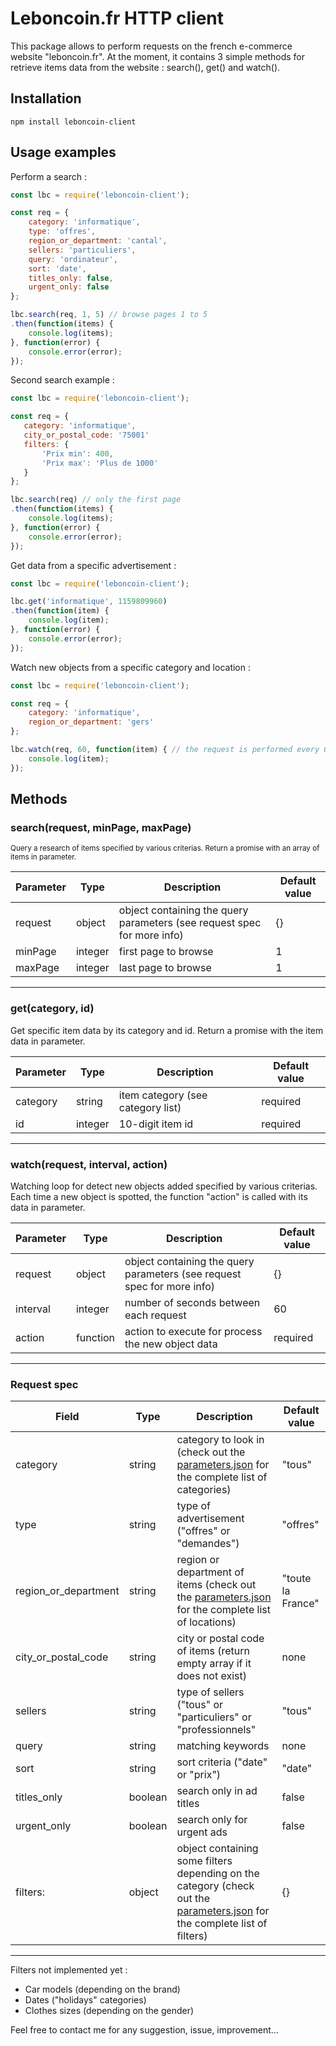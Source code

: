 # Leboncoin.fr HTTP client

This package allows to perform requests on the french e-commerce website "leboncoin.fr". At the moment, it contains 3 simple methods for retrieve items data from the website : search(), get() and watch().

## Installation
```
npm install leboncoin-client
```

## Usage examples

Perform a search :
```javascript
const lbc = require('leboncoin-client');

const req = {
    category: 'informatique',
    type: 'offres',
    region_or_department: 'cantal',
    sellers: 'particuliers',
    query: 'ordinateur',
    sort: 'date',
    titles_only: false,
    urgent_only: false
};

lbc.search(req, 1, 5) // browse pages 1 to 5
.then(function(items) {
    console.log(items);
}, function(error) {
    console.error(error);
});
```

Second search example :
```javascript
const lbc = require('leboncoin-client');

const req = {
   category: 'informatique',
   city_or_postal_code: '75001'
   filters: {
       'Prix min': 400,
       'Prix max': 'Plus de 1000'
   }
};

lbc.search(req) // only the first page
.then(function(items) {
    console.log(items);
}, function(error) {
    console.error(error);
});
```

Get data from a specific advertisement : 
```javascript
const lbc = require('leboncoin-client');

lbc.get('informatique', 1159809960)
.then(function(item) {
    console.log(item);
}, function(error) {
    console.error(error);
});
```

Watch new objects from a specific category and location :
```javascript
const lbc = require('leboncoin-client');

const req = {
    category: 'informatique',
    region_or_department: 'gers'
};

lbc.watch(req, 60, function(item) { // the request is performed every 60 seconds
    console.log(item);
});
```

## Methods

### search(request, minPage, maxPage)

<sub>Query a research of items specified by various criterias. Return a promise with an array of items in parameter.</sub>

Parameter | Type    | Description | Default value
--------  | ---     | --- | ---
request   | object  | object containing the query parameters (see request spec for more info) | {}
minPage   | integer | first page to browse | 1
maxPage   | integer | last page to browse | 1


-------
### get(category, id)

Get specific item data by its category and id. Return a promise with the item data in parameter.

Parameter | Type    | Description | Default value
--------  | ---     | --- | ---
category  | string | item category (see category list) | required
id | integer | 10-digit item id | required


-------
### watch(request, interval, action)

Watching loop for detect new objects added specified by various criterias. Each time a new object is spotted, the function "action" is called with its data in parameter.

Parameter | Type    | Description | Default value
--------  | ---     | --- | ---
request | object | object containing the query parameters (see request spec for more info) | {}
interval | integer | number of seconds between each request | 60
action | function | action to execute for process the new object data | required


-------
### Request spec

Field | Type    | Description | Default value
--------  | ---     | --- | ---
category | string | category to look in (check out the [parameters.json](https://github.com/Cooya/Leboncoin/blob/master/parameters.json) for the complete list of categories) | "tous"
type | string | type of advertisement ("offres" or "demandes") | "offres"
region_or_department | string | region or department of items (check out the [parameters.json](https://github.com/Cooya/Leboncoin/blob/master/parameters.json) for the complete list of locations) | "toute la France"
city_or_postal_code | string | city or postal code of items (return empty array if it does not exist) | none
sellers | string | type of sellers ("tous" or "particuliers" or "professionnels" | "tous"
query | string | matching keywords | none
sort | string | sort criteria ("date" or "prix") | "date"
titles_only | boolean | search only in ad titles | false
urgent_only | boolean | search only for urgent ads | false
filters: | object | object containing some filters depending on the category (check out the [parameters.json](https://github.com/Cooya/Leboncoin/blob/master/parameters.json) for the complete list of filters) | {}

-------
Filters not implemented yet :
* Car models (depending on the brand)
* Dates ("holidays" categories)
* Clothes sizes (depending on the gender)

Feel free to contact me for any suggestion, issue, improvement...
